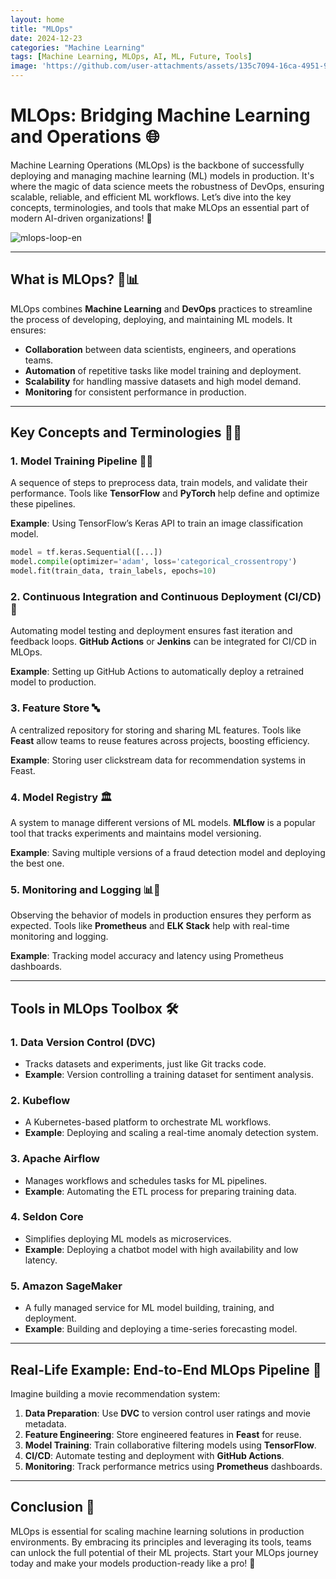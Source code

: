 ```yaml
---
layout: home
title: "MLOps"
date: 2024-12-23
categories: "Machine Learning"
tags: [Machine Learning, MLOps, AI, ML, Future, Tools]
image: 'https://github.com/user-attachments/assets/135c7094-16ca-4951-92c4-883b46be9bc0'
---
```


# MLOps: Bridging Machine Learning and Operations 🌐

Machine Learning Operations (MLOps) is the backbone of successfully deploying and managing machine learning (ML) models in production. It's where the magic of data science meets the robustness of DevOps, ensuring scalable, reliable, and efficient ML workflows. Let’s dive into the key concepts, terminologies, and tools that make MLOps an essential part of modern AI-driven organizations! 🎉

![mlops-loop-en](https://github.com/user-attachments/assets/135c7094-16ca-4951-92c4-883b46be9bc0)

---

## What is MLOps? 🤖📊

MLOps combines **Machine Learning** and **DevOps** practices to streamline the process of developing, deploying, and maintaining ML models. It ensures:

- **Collaboration** between data scientists, engineers, and operations teams.
- **Automation** of repetitive tasks like model training and deployment.
- **Scalability** for handling massive datasets and high model demand.
- **Monitoring** for consistent performance in production.

---

## Key Concepts and Terminologies 🕵️‍♂️

### 1. **Model Training Pipeline** 🏋️‍♂️
   A sequence of steps to preprocess data, train models, and validate their performance. Tools like **TensorFlow** and **PyTorch** help define and optimize these pipelines.

   **Example**: Using TensorFlow’s Keras API to train an image classification model.

   ```python
   model = tf.keras.Sequential([...])
   model.compile(optimizer='adam', loss='categorical_crossentropy')
   model.fit(train_data, train_labels, epochs=10)
   ```

### 2. **Continuous Integration and Continuous Deployment (CI/CD)** 🚀
   Automating model testing and deployment ensures fast iteration and feedback loops. **GitHub Actions** or **Jenkins** can be integrated for CI/CD in MLOps.

   **Example**: Setting up GitHub Actions to automatically deploy a retrained model to production.

### 3. **Feature Store** 🔤
   A centralized repository for storing and sharing ML features. Tools like **Feast** allow teams to reuse features across projects, boosting efficiency.

   **Example**: Storing user clickstream data for recommendation systems in Feast.

### 4. **Model Registry** 🏛
   A system to manage different versions of ML models. **MLflow** is a popular tool that tracks experiments and maintains model versioning.

   **Example**: Saving multiple versions of a fraud detection model and deploying the best one.

### 5. **Monitoring and Logging** 📊🔌
   Observing the behavior of models in production ensures they perform as expected. Tools like **Prometheus** and **ELK Stack** help with real-time monitoring and logging.

   **Example**: Tracking model accuracy and latency using Prometheus dashboards.

---

## Tools in MLOps Toolbox 🛠️

### 1. **Data Version Control (DVC)**
   - Tracks datasets and experiments, just like Git tracks code.
   - **Example**: Version controlling a training dataset for sentiment analysis.

### 2. **Kubeflow**
   - A Kubernetes-based platform to orchestrate ML workflows.
   - **Example**: Deploying and scaling a real-time anomaly detection system.

### 3. **Apache Airflow**
   - Manages workflows and schedules tasks for ML pipelines.
   - **Example**: Automating the ETL process for preparing training data.

### 4. **Seldon Core**
   - Simplifies deploying ML models as microservices.
   - **Example**: Deploying a chatbot model with high availability and low latency.

### 5. **Amazon SageMaker**
   - A fully managed service for ML model building, training, and deployment.
   - **Example**: Building and deploying a time-series forecasting model.

---

## Real-Life Example: End-to-End MLOps Pipeline 🔧

Imagine building a movie recommendation system:

1. **Data Preparation**: Use **DVC** to version control user ratings and movie metadata.
2. **Feature Engineering**: Store engineered features in **Feast** for reuse.
3. **Model Training**: Train collaborative filtering models using **TensorFlow**.
4. **CI/CD**: Automate testing and deployment with **GitHub Actions**.
5. **Monitoring**: Track performance metrics using **Prometheus** dashboards.

---

## Conclusion 🌟

MLOps is essential for scaling machine learning solutions in production environments. By embracing its principles and leveraging its tools, teams can unlock the full potential of their ML projects. Start your MLOps journey today and make your models production-ready like a pro! 🙌

